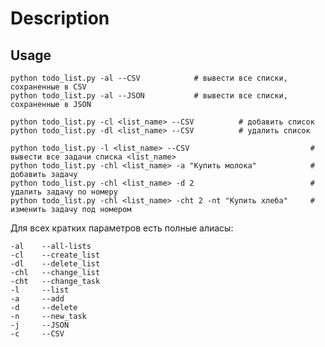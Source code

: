 # Description

## Usage


    python todo_list.py -al --CSV            # вывести все списки, сохраненные в CSV
    python todo_list.py -al --JSON           # вывести все списки, сохраненные в JSON

    python todo_list.py -cl <list_name> --CSV          # добавить список
    python todo_list.py -dl <list_name> --CSV          # удалить список

    python todo_list.py -l <list_name> --CSV                           # вывести все задачи списка <list_name>
    python todo_list.py -chl <list_name> -a "Купить молока"            # добавить задачу
    python todo_list.py -chl <list_name> -d 2                          # удалить задачу по номеру
    python todo_list.py -chl <list_name> -сht 2 -nt "Купить хлеба"     # изменить задачу под номером


Для всех кратких параметров есть полные алиасы:

    -al    --all-lists
    -cl    --create_list
    -dl    --delete_list
    -chl   --change_list
    -cht   --change_task
    -l     --list
    -a     --add
    -d     --delete
    -n     --new_task
    -j     --JSON
    -c     --CSV
